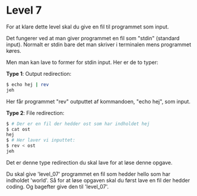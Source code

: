 # Level 7

For at klare dette level skal du give en fil til programmet som input.

Det fungerer ved at man giver programmet en fil som "stdin" (standard input).
Normalt er stdin bare det man skriver i terminalen mens programmet køres.

Men man kan lave to former for stdin input. Her er de to typer:

**Type 1**: Output redirection:

```sh
$ echo hej | rev
jeh
```

Her får programmet "rev" outputtet af kommandoen, "echo hej", som input.

**Type 2**: File redirection:

```sh
$ # Der er en fil der hedder ost som har indholdet hej
$ cat ost
hej
$ # Her laver vi inputtet:
$ rev < ost
jeh
```

Det er denne type redirection du skal lave for at løse denne opgave.

Du skal give 'level_07' programmet en fil som hedder hello som har indholdet 'world'.
Så for at løse opgaven skal du først lave en fil der hedder coding. Og bagefter give den til 'level_07'.
